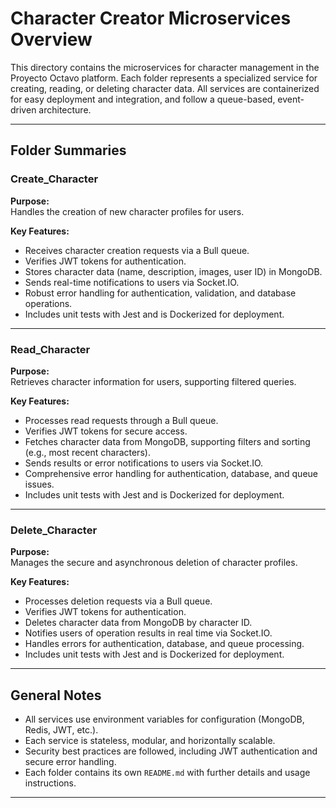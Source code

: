 # Character Creator Microservices Overview

This directory contains the microservices for character management in the Proyecto Octavo platform. Each folder represents a specialized service for creating, reading, or deleting character data. All services are containerized for easy deployment and integration, and follow a queue-based, event-driven architecture.

---

## Folder Summaries

### Create_Character

**Purpose:**  
Handles the creation of new character profiles for users.

**Key Features:**
- Receives character creation requests via a Bull queue.
- Verifies JWT tokens for authentication.
- Stores character data (name, description, images, user ID) in MongoDB.
- Sends real-time notifications to users via Socket.IO.
- Robust error handling for authentication, validation, and database operations.
- Includes unit tests with Jest and is Dockerized for deployment.

---

### Read_Character

**Purpose:**  
Retrieves character information for users, supporting filtered queries.

**Key Features:**
- Processes read requests through a Bull queue.
- Verifies JWT tokens for secure access.
- Fetches character data from MongoDB, supporting filters and sorting (e.g., most recent characters).
- Sends results or error notifications to users via Socket.IO.
- Comprehensive error handling for authentication, database, and queue issues.
- Includes unit tests with Jest and is Dockerized for deployment.

---

### Delete_Character

**Purpose:**  
Manages the secure and asynchronous deletion of character profiles.

**Key Features:**
- Processes deletion requests via a Bull queue.
- Verifies JWT tokens for authentication.
- Deletes character data from MongoDB by character ID.
- Notifies users of operation results in real time via Socket.IO.
- Handles errors for authentication, database, and queue processing.
- Includes unit tests with Jest and is Dockerized for deployment.

---

## General Notes

- All services use environment variables for configuration (MongoDB, Redis, JWT, etc.).
- Each service is stateless, modular, and horizontally scalable.
- Security best practices are followed, including JWT authentication and secure error handling.
- Each folder contains its own `README.md` with further details and usage instructions.

---
